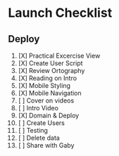 # Launch Checklist


## Deploy

 1. [X] Practical Excercise View
 2. [X] Create User Script
 3. [X] Review Ortography
 4. [X] Reading on Intro
 5. [X] Mobile Styling
 6. [X] Mobile Navigation
 7. [ ] Cover on videos
 8. [ ] Intro Video
 9. [X] Domain & Deploy 
10. [ ] Create Users
11. [ ] Testing
12. [ ] Delete data
13. [ ] Share with Gaby

